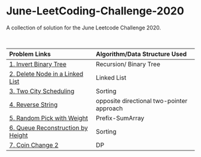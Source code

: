# June-LeetCoding-Challenge-2020

A collection of solution for the June Leetcode Challenge 2020.

<br />


| Problem Links | Algorithm/Data Structure Used |
| :--- | :--- |
| [1. Invert Binary Tree](https://leetcode.com/problems/invert-binary-tree/) | Recursion/ Binary Tree |
| [2. Delete Node in a Linked List](https://leetcode.com/problems/delete-node-in-a-linked-list/) | Linked List
| [3. Two City Scheduling](https://leetcode.com/problems/two-city-scheduling/) | Sorting |
| [4. Reverse String](https://leetcode.com/problems/reverse-string/) | opposite directional two-pointer approach |
| [5. Random Pick with Weight](https://leetcode.com/problems/random-pick-with-weight/) | Prefix-SumArray |
| [6. Queue Reconstruction by Height](https://leetcode.com/problems/queue-reconstruction-by-height/) | Sorting |
| [7. Coin Change 2](https://leetcode.com/problems/coin-change-2/) | DP |







